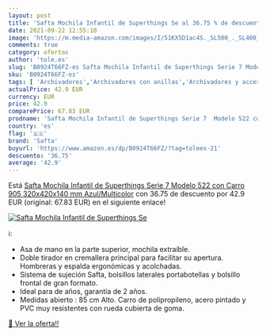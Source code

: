 ```yaml
---
layout: post
title: 'Safta Mochila Infantil de Superthings Se al 36.75 % de descuento'
date: 2021-09-22 12:55:10
image: 'https://m.media-amazon.com/images/I/51KX5D1ac4S._SL500_._SL400_.jpg'
comments: true
category: ofertas
author: 'tole.es'
slug: 'B0924T66FZ-es Safta Mochila Infantil de Superthings Serie 7 Modelo 522...'
sku: 'B0924T66FZ-es'
tags: [ 'Archivadores','Archivadores con anillas','Archivadores y accesorios','Bolsas térmicas para niños','Carpetas','Carpetas y dossieres','Carpetas y sistemas de archivo','Equipaje','Fiambreras y botellas de agua','Material de oficina','Material escolar','Material escolar y educativo','Mochilas','Mochilas infantiles','Oficina y papelería','mochila','safta', ]
actualPrice: 42.9 EUR
currency: EUR
price: 42.9
comparePrice: 67.83 EUR
prodname: 'Safta Mochila Infantil de Superthings Serie 7  Modelo 522 con Carro 905  320x420x140 mm  Azul/Multicolor'
country: 'es'
flag: '🇪🇸'
brand: 'Safta'
buyurl: 'https://www.amazon.es/dp/B0924T66FZ/?tag=tolees-21'
descuento: '36.75'
average: '42.9'
---
```


Está [Safta Mochila Infantil de Superthings Serie 7  Modelo 522 con Carro 905  320x420x140 mm  Azul/Multicolor](https://www.amazon.es/dp/B0924T66FZ/?tag=tolees-21) con 36.75 de descuento por 42.9 EUR (original: 67.83 EUR) en el siguiente enlace!

[![Safta Mochila Infantil de Superthings Se](https://m.media-amazon.com/images/I/51KX5D1ac4S._SL500_._SL400_.jpg)](https://www.amazon.es/dp/B0924T66FZ/?tag=tolees-21)

ℹ️:

- Asa de mano en la parte superior, mochila extraíble.
- Doble tirador en cremallera principal para facilitar su apertura. Hombreras y espalda ergonómicas y acolchadas.
- Sistema de sujeción Safta, bolsillos laterales portabotellas y bolsillo frontal de gran formato.
- Ideal para de años, garantía de 2 años.
- Medidas abierto : 85 cm Alto. Carro de polipropileno, acero pintado y PVC muy resistentes con rueda cubierta de goma.

[🛒 Ver la oferta!!](https://www.amazon.es/dp/B0924T66FZ/?tag=tolees-21)
